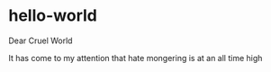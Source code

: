 # hello-world

Dear Cruel World

It has come to my attention that hate mongering is at an all time high
